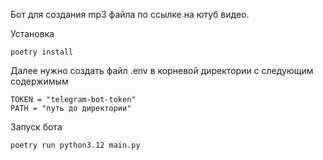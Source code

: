 Бот для создания mp3 файла по ссылке на ютуб видео.

Установка
```
poetry install 
```
Далее нужно создать файл .env в корневой директории с следующим содержимым
```
TOKEN = "telegram-bot-token"
PATH = "путь до директории"
```

Запуск бота
```
poetry run python3.12 main.py
```
